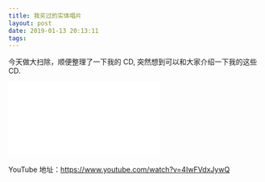 ```yaml
---
title: 我买过的实体唱片
layout: post
date: 2019-01-13 20:13:11
tags:
---
```


今天做大扫除，顺便整理了一下我的 CD, 突然想到可以和大家介绍一下我的这些 CD.

<iframe src="//player.bilibili.com/player.html?aid=40647717&cid=71385881&page=1" scrolling="no" border="0" frameborder="no" framespacing="0" allowfullscreen="true"> </iframe>

YouTube 地址：https://www.youtube.com/watch?v=4IwFVdxJywQ